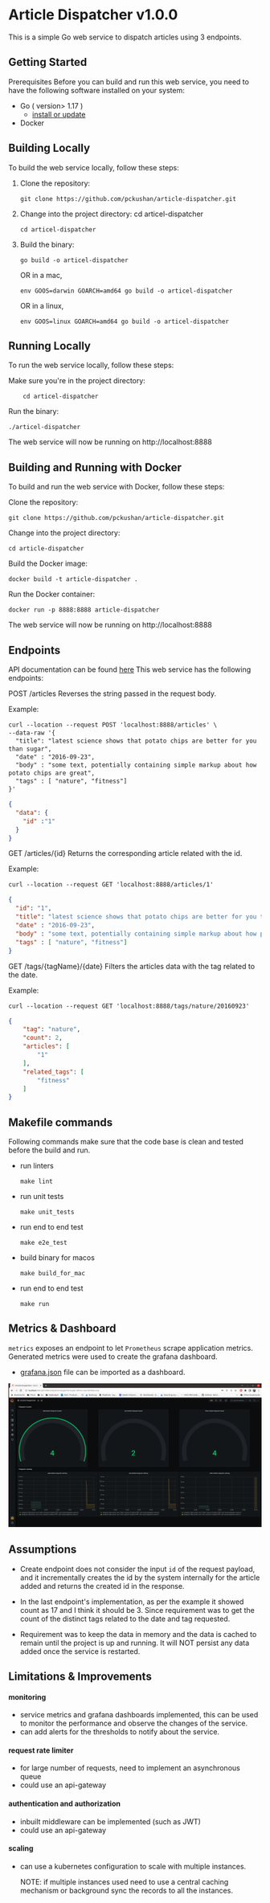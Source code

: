 # Article Dispatcher  v1.0.0
This is a simple Go web service to dispatch articles using 3 endpoints.

## Getting Started
Prerequisites
Before you can build and run this web service, you need to have the following software installed on your system:

* Go ( version> 1.17 )
  * [install or update](https://go.dev/doc/install)
* Docker

## Building Locally
To build the web service locally, follow these steps:

1. Clone the repository: 
    ```shell
    git clone https://github.com/pckushan/article-dispatcher.git
    ```
2. Change into the project directory: cd articel-dispatcher 
    ```shell
    cd articel-dispatcher 
    ```
3. Build the binary:
    ```shell
    go build -o articel-dispatcher
    ```
   OR in a mac,
    ```shell
    env GOOS=darwin GOARCH=amd64 go build -o articel-dispatcher
    ```
   OR in a linux,
    ```shell
    env GOOS=linux GOARCH=amd64 go build -o articel-dispatcher
    ```

## Running Locally
To run the web service locally, follow these steps:

Make sure you're in the project directory: 
```shell
    cd articel-dispatcher
```
  
Run the binary: 
```shell
./articel-dispatcher
```
The web service will now be running on http://localhost:8888

## Building and Running with Docker
To build and run the web service with Docker, follow these steps:

Clone the repository:
```shell
git clone https://github.com/pckushan/article-dispatcher.git
```
Change into the project directory:
```shell
cd article-dispatcher
```
Build the Docker image:
```shell
docker build -t article-dispatcher .
```
Run the Docker container: 
```shell
docker run -p 8888:8888 article-dispatcher
```
The web service will now be running on http://localhost:8888

## Endpoints 
API documentation can be found [here](docs/swagger.yaml)
This web service has the following endpoints:

POST /articles
Reverses the string passed in the request body.

Example:
```shell
curl --location --request POST 'localhost:8888/articles' \
--data-raw '{
  "title": "latest science shows that potato chips are better for you than sugar",
  "date" : "2016-09-23",
  "body" : "some text, potentially containing simple markup about how potato chips are great",
  "tags" : [ "nature", "fitness"]
}'
```
```json
{
  "data": {
    "id" :"1"
  }
}
```

GET /articles/{id}
Returns the corresponding article related with the id.

Example:

```shell
curl --location --request GET 'localhost:8888/articles/1'
```
```json
{
  "id": "1",
  "title": "latest science shows that potato chips are better for you than sugar",
  "date" : "2016-09-23",
  "body" : "some text, potentially containing simple markup about how potato chips are great",
  "tags" : [ "nature", "fitness"]
}
```

GET /tags/{tagName}/{date}
Filters the articles data with the tag related to the date.

Example:

```shell
curl --location --request GET 'localhost:8888/tags/nature/20160923'
```

```json
{
    "tag": "nature",
    "count": 2,
    "articles": [
        "1"
    ],
    "related_tags": [
        "fitness"
    ]
}
```

## Makefile commands
Following commands make sure that the code base is clean and tested 
before the build and run.

- run linters
    ```shell
    make lint
    ```
- run unit tests
  ```shell
  make unit_tests
  ```

- run end to end test
  ```shell
  make e2e_test
  ```

- build binary for macos
    ```shell
    make build_for_mac
    ```
- run end to end test
  ```shell
  make run
  ```

## Metrics & Dashboard

`metrics` exposes an endpoint to let `Prometheus` scrape application metrics. Generated metrics were used
to create the grafana dashboard.

* [grafana.json](docs/grafana.json) file can be imported as a dashboard.

![dashboard](./docs/dashboard.png)

## Assumptions

- Create endpoint does not consider the input `id` of the request payload, and it incrementally creates the id by the 
system internally for the article added and returns the created id in the response. 
- In the last endpoint's implementation, as per the example it showed count 
as 17 and I think it should be 3. Since requirement was to get the count 
of the distinct tags related to the date and tag requested.    

- Requirement was to keep the data in memory and the data is cached to remain until the project 
is up and running. It will NOT persist any data added once the service is restarted.

## Limitations & Improvements

#### monitoring 

- service metrics and grafana dashboards implemented, this can be used to 
monitor the performance and observe the changes of the service.
- can add alerts for the thresholds to notify about the service. 

#### request rate limiter

- for large number of requests, need to implement an asynchronous queue
- could use an api-gateway

#### authentication and authorization

- inbuilt middleware can be implemented (such as JWT)
- could use an api-gateway

#### scaling

- can use a kubernetes configuration to scale with multiple instances.

  NOTE: if multiple instances used need to use a central caching mechanism
  or background sync the records to all the instances.